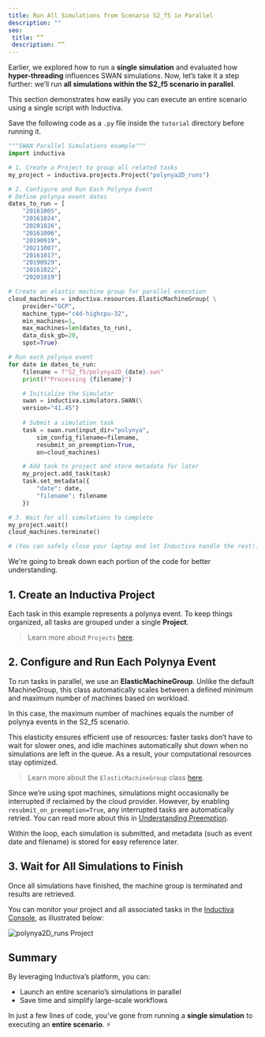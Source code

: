 ```yaml
---
title: Run All Simulations from Scenario S2_f5 in Parallel
description: ""
seo:
 title: “”
 description: “”
---
```


Earlier, we explored how to run a **single simulation** and evaluated how **hyper-threading** influences SWAN simulations.
Now, let’s take it a step further: we’ll run **all simulations within the S2_f5 scenario in parallel**. 

This section demonstrates how easily you can execute an entire scenario using a single script with Inductiva.

Save the following code as a `.py` file inside the `tutorial` directory before running it.

```python
"""SWAN Parallel Simulations example"""
import inductiva

# 1. Create a Project to group all related tasks
my_project = inductiva.projects.Project("polynya2D_runs")

# 2. Configure and Run Each Polynya Event
# Define polynya event dates
dates_to_run = [
    "20161005",
    "20161024",
    "20201026",
    "20161006",
    "20190919",
    "20211007",
    "20161017",
    "20190929",
    "20161022",
    "20201019"]

# Create an elastic machine group for parallel execution
cloud_machines = inductiva.resources.ElasticMachineGroup( \
    provider="GCP",
    machine_type="c4d-highcpu-32",
    min_machines=1,
    max_machines=len(dates_to_run),
    data_disk_gb=20,
    spot=True)

# Run each polynya event
for date in dates_to_run:
    filename = f"S2_f5/polynya2D_{date}.swn"
    print(f"Processing {filename}")

    # Initialize the Simulator
    swan = inductiva.simulators.SWAN(\
    version="41.45")
    
    # Submit a simulation task
    task = swan.run(input_dir="polynya",
        sim_config_filename=filename,
        resubmit_on_preemption=True,
        on=cloud_machines)

    # Add task to project and store metadata for later
    my_project.add_task(task)
    task.set_metadata({
        "date": date,
        "filename": filename
    })

# 3. Wait for all simulations to complete
my_project.wait()
cloud_machines.terminate()

# (You can safely close your laptop and let Inductiva handle the rest!)
```

We're going to break down each portion of the code for better understanding.

## 1. Create an Inductiva Project
Each task in this example represents a polynya event. To keep things organized, all tasks are grouped under a single **Project**.

> Learn more about `Projects` [here](/guides/projects/).

## 2. Configure and Run Each Polynya Event
To run tasks in parallel, we use an **ElasticMachineGroup**. Unlike the default MachineGroup, this class automatically scales between a defined minimum and maximum number of machines based on workload.

In this case, the maximum number of machines equals the number of polynya events in the S2_f5 scenario.

This elasticity ensures efficient use of resources: faster tasks don’t have to wait for slower ones, and idle machines automatically shut down when no simulations are left in the queue.
As a result, your computational resources stay optimized.

> Learn more about the `ElasticMachineGroup` class [here](machines/computational_resources/elasticgroup_class).

Since we’re using spot machines, simulations might occasionally be interrupted if reclaimed by the cloud provider. However, by enabling `resubmit_on_preemption=True`, any interrupted tasks are automatically retried. You can read more about this in [Understanding Preemption](machines/spot-machines#understanding-preemption).

Within the loop, each simulation is submitted, and metadata (such as event date and filename) is stored for easy reference later.

## 3. Wait for All Simulations to Finish
Once all simulations have finished, the machine group is terminated and results are retrieved.

You can monitor your project and all associated tasks in the [Inductiva Console](https://console.inductiva.ai/projects), as illustrated below:

![polynya2D_runs Project](swan/polynya2D_runs_project.png)

## Summary
By leveraging Inductiva’s platform, you can:
- Launch an entire scenario’s simulations in parallel
- Save time and simplify large-scale workflows

In just a few lines of code, you’ve gone from running a **single simulation** to executing an **entire scenario**. ⚡️